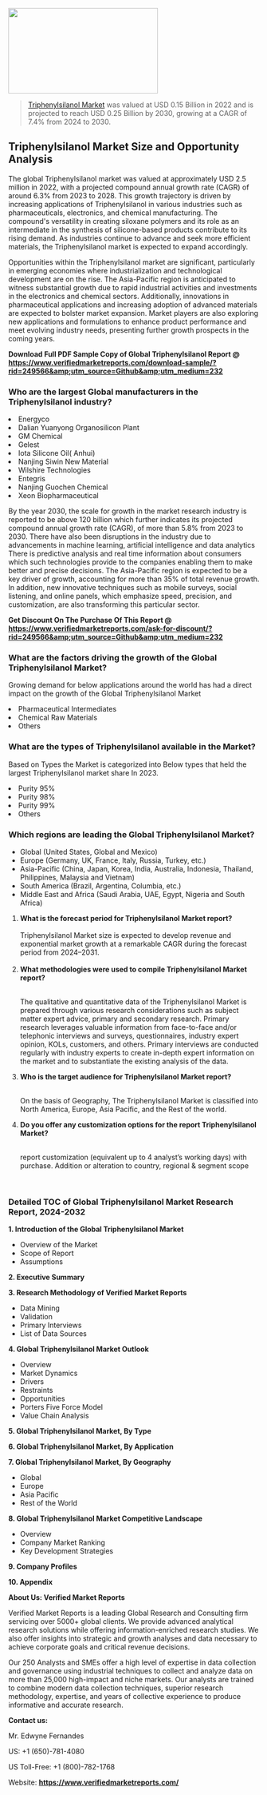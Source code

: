 
<img src="https://ffe5etoiles.com/wp-content/uploads/2024/12/MST1-300x171.png" alt="" width="300" height="171" class="alignnone size-medium wp-image-20088" /><blockquote><p><p><a href="https://www.verifiedmarketreports.com/download-sample/?rid=249566&utm_source=Github&utm_medium=232" target="_blank">Triphenylsilanol Market</a> was valued at USD 0.15 Billion in 2022 and is projected to reach USD 0.25 Billion by 2030, growing at a CAGR of 7.4% from 2024 to 2030.</p></blockquote><p><h2>Triphenylsilanol Market Size and Opportunity Analysis</h2><p>The global Triphenylsilanol market was valued at approximately USD 2.5 million in 2022, with a projected compound annual growth rate (CAGR) of around 6.3% from 2023 to 2028. This growth trajectory is driven by increasing applications of Triphenylsilanol in various industries such as pharmaceuticals, electronics, and chemical manufacturing. The compound's versatility in creating siloxane polymers and its role as an intermediate in the synthesis of silicone-based products contribute to its rising demand. As industries continue to advance and seek more efficient materials, the Triphenylsilanol market is expected to expand accordingly.</p><p>Opportunities within the Triphenylsilanol market are significant, particularly in emerging economies where industrialization and technological development are on the rise. The Asia-Pacific region is anticipated to witness substantial growth due to rapid industrial activities and investments in the electronics and chemical sectors. Additionally, innovations in pharmaceutical applications and increasing adoption of advanced materials are expected to bolster market expansion. Market players are also exploring new applications and formulations to enhance product performance and meet evolving industry needs, presenting further growth prospects in the coming years.</p></p><p class=""><strong>Download Full PDF Sample Copy of Global Triphenylsilanol Report @ <a href="https://www.verifiedmarketreports.com/download-sample/?rid=249566&amp;utm_source=Github&amp;utm_medium=232" target="_blank">https://www.verifiedmarketreports.com/download-sample/?rid=249566&amp;utm_source=Github&amp;utm_medium=232</a></strong></p><h3 id="" class="">Who are the largest Global manufacturers in the Triphenylsilanol industry?</h3><p><li>Energyco</li><li> Dalian Yuanyong Organosilicon Plant</li><li> GM Chemical</li><li> Gelest</li><li> Iota Silicone Oil( Anhui)</li><li> Nanjing Siwin New Material</li><li> Wilshire Technologies</li><li> Entegris</li><li> Nanjing Guochen Chemical</li><li> Xeon Biopharmaceutical</li></p><div class=""><div class="" dir="" data-message-author-role="" data-message-id="" data-message-model-slug=""><div class=""><div class=""><div class=""><div class="" dir="" data-message-author-role="" data-message-id="" data-message-model-slug=""><div class=""><div class=""><p>By the year 2030, the scale for growth in the market research industry is reported to be above 120 billion which further indicates its projected compound annual growth rate (CAGR), of more than 5.8% from 2023 to 2030. There have also been disruptions in the industry due to advancements in machine learning, artificial intelligence and data analytics There is predictive analysis and real time information about consumers which such technologies provide to the companies enabling them to make better and precise decisions. The Asia-Pacific region is expected to be a key driver of growth, accounting for more than 35% of total revenue growth. In addition, new innovative techniques such as mobile surveys, social listening, and online panels, which emphasize speed, precision, and customization, are also transforming this particular sector.</p><p><strong>Get Discount On The Purchase Of This Report @&nbsp; <a href="https://www.verifiedmarketreports.com/ask-for-discount/?rid=249566&amp;utm_source=Github&amp;utm_medium=232" target="_blank">https://www.verifiedmarketreports.com/ask-for-discount/?rid=249566&amp;utm_source=Github&amp;utm_medium=232</a></strong></p></div></div></div></div></div></div></div></div><h3 id="" class="">What are the factors driving the growth of the Global Triphenylsilanol Market?</h3><p id="" class="">Growing demand for below applications around the world has had a direct impact on the growth of the Global Triphenylsilanol Market</p><p id="" class=""><li>Pharmaceutical Intermediates</li><li> Chemical Raw Materials</li><li> Others</li></p><h3 id="" class="">What are the types of Triphenylsilanol available in the Market?</h3><p id="" class="">Based on Types the Market is categorized into Below types that held the largest Triphenylsilanol market share In 2023.</p><p id="" class=""><li>Purity 95%</li><li> Purity 98%</li><li> Purity 99%</li><li> Others</li></p><h3 id="" class="">Which regions are leading the Global Triphenylsilanol Market?</h3><ul><li>Global (United States, Global and Mexico)</li><li>Europe (Germany, UK, France, Italy, Russia, Turkey, etc.)</li><li>Asia-Pacific (China, Japan, Korea, India, Australia, Indonesia, Thailand, Philippines, Malaysia and Vietnam)</li><li>South America (Brazil, Argentina, Columbia, etc.)</li><li>Middle East and Africa (Saudi Arabia, UAE, Egypt, Nigeria and South Africa)</li></ul><p><ol><li><strong>What is the forecast period for Triphenylsilanol Market report?<br /></strong><br /><span data-sheets-root="1" data-sheets-value="{&quot;1&quot;:2,&quot;2&quot;:&quot;XXXX size is expected to develop revenue and exponential market growth at a remarkable CAGR during the forecast period from 2024&ndash;2030.&quot;}" data-sheets-userformat="{&quot;2&quot;:12674,&quot;4&quot;:{&quot;1&quot;:2,&quot;2&quot;:16776960},&quot;10&quot;:2,&quot;11&quot;:0,&quot;15&quot;:&quot;Arial&quot;,&quot;16&quot;:12}">Triphenylsilanol Market size is expected to develop revenue and exponential market growth at a remarkable CAGR during the forecast period from 2024&ndash;2031.</span><br /><br /></li><li><strong>What methodologies were used to compile Triphenylsilanol Market report?<br /><br /></strong><p>The qualitative and quantitative data of the&nbsp;Triphenylsilanol Market is prepared through various research considerations such as subject matter expert advice, primary and secondary research. Primary research leverages valuable information from face-to-face and/or telephonic interviews and surveys, questionnaires, industry expert opinion, KOLs, customers, and others. Primary interviews are conducted regularly with industry experts to create in-depth expert information on the market and to substantiate the existing analysis of the data.&nbsp;</p></li><li><strong>Who is the target audience for Triphenylsilanol Market report?<br /><br /></strong><p>On the basis of Geography, The&nbsp;Triphenylsilanol Market is classified into North America, Europe, Asia Pacific, and the Rest of the world.</p></li><li><strong>Do you offer any customization options for the report Triphenylsilanol Market?<br /><br /></strong><p>report customization (equivalent up to 4 analyst&rsquo;s working days) with purchase. Addition or alteration to country, regional &amp; segment scope</p><p>&nbsp;</p></li></ol></p><h3 id="" class="">Detailed TOC of Global Triphenylsilanol Market Research Report, 2024-2032</h3><p id="" class=""><strong>1. Introduction of the Global Triphenylsilanol Market</strong></p><ul><li>Overview of the Market</li><li>Scope of Report</li><li>Assumptions</li></ul><p id="" class=""><strong>2. Executive Summary</strong></p><p id="" class=""><strong>3. Research Methodology of&nbsp;Verified Market Reports</strong></p><ul><li>Data Mining</li><li>Validation</li><li>Primary Interviews</li><li>List of Data Sources</li></ul><p id="" class=""><strong>4. Global Triphenylsilanol Market Outlook</strong></p><ul><li>Overview</li><li>Market Dynamics</li><li>Drivers</li><li>Restraints</li><li>Opportunities</li><li>Porters Five Force Model</li><li>Value Chain Analysis</li></ul><p id="" class=""><strong>5. Global Triphenylsilanol Market, By&nbsp;Type</strong></p><p id="" class=""><strong>6. Global Triphenylsilanol Market, By Application</strong></p><p id="" class=""><strong>7. Global Triphenylsilanol Market, By Geography</strong></p><ul><li>Global</li><li>Europe</li><li>Asia Pacific</li><li>Rest of the World</li></ul><p id="" class=""><strong>8. Global Triphenylsilanol Market Competitive Landscape</strong></p><ul><li>Overview</li><li>Company Market Ranking</li><li>Key Development Strategies</li></ul><p id="" class=""><strong>9. Company Profiles</strong></p><p id="" class=""><strong>10. Appendix</strong></p><p id="" class=""><strong>About Us: Verified Market Reports</strong></p><p id="" class="">Verified Market Reports is a leading Global Research and Consulting firm servicing over 5000+ global clients. We provide advanced analytical research solutions while offering information-enriched research studies. We also offer insights into strategic and growth analyses and data necessary to achieve corporate goals and critical revenue decisions.</p><p id="" class="">Our 250 Analysts and SMEs offer a high level of expertise in data collection and governance using industrial techniques to collect and analyze data on more than 25,000 high-impact and niche markets. Our analysts are trained to combine modern data collection techniques, superior research methodology, expertise, and years of collective experience to produce informative and accurate research.</p><p id="" class=""><strong>Contact us:</strong></p><p id="" class="">Mr. Edwyne Fernandes</p><p id="" class="">US: +1 (650)-781-4080</p><p id="" class="">US Toll-Free: +1 (800)-782-1768</p><p id="" class="">Website: <a target="" data-test-app-aware-link=""><strong>https://www.verifiedmarketreports.com/</strong></a></p>
